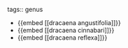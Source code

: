 tags:: genus

- {{embed [[dracaena angustifolia]]}}
- {{embed [[dracaena cinnabari]]}}
- {{embed [[dracaena reflexa]]}}